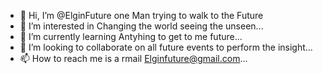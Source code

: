 - 👋 Hi, I’m @ElginFuture one Man trying to walk to the Future
- 👀 I’m interested in Changing the world seeing the unseen...
- 🌱 I’m currently learning Antyhing to get to me future...
- 💞️ I’m looking to collaborate on all future events to perform the insight...
- 📫 How to reach me is a rmail Elginfuture@gmail.com...

<!---
ElginFuture/ElginFuture is a ✨ special ✨ repository because its `README.md` (this file) appears on your GitHub profile.
You can click the Preview link to take a look at your changes.
--->
